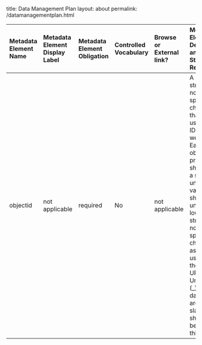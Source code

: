 title: Data Management Plan
layout: about
permalink: /datamanagementplan.html

| Metadata Element Name | Metadata Element Display Label | Metadata Element Obligation | Controlled Vocabulary | Browse or External link? | Metadata Element Definition and Data Standard Requirement | Example |
|:----------------------|:-------------------------------|:----------------------------|:----------------------|:-------------------------|:-------------------------------------------------------------------------------------------------------------------------------------------------------------------------------------------------------------------------------------------------------------------------------------------------------------------------------------------------------------------------|:--------|
|objectid               |not applicable                  |required                     |No                     |not applicable            |A unique string with no spaces or special characters that will be used as an ID in the website. Each objectid property should have a single unique value. This should be a unique, lowercase string with no spaces or special characters as it will be used to form the item’s URL. Underscores (_) and dashes (-) are okay; slashes (/) should NOT be used in this field.|ofc_016_oregongrape_1975|
